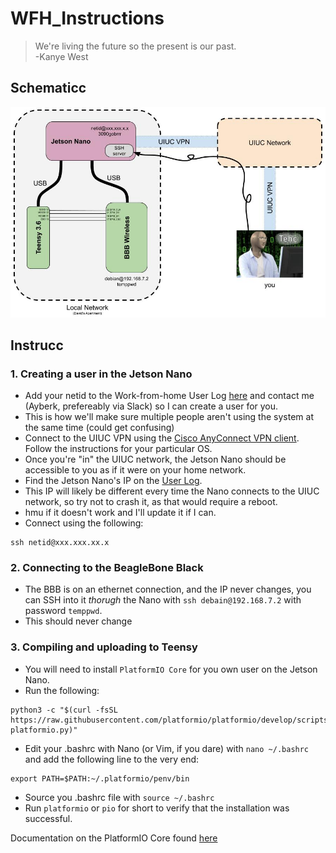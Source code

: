 # WFH_Instructions


> We're living the future so the present is our past. \
> -Kanye West

## Schematicc

![image](./tehc.jpg)

## Instrucc

### 1. Creating a user in the Jetson Nano

- Add your netid to the Work-from-home User Log [here](https://docs.google.com/spreadsheets/d/11z0fmfBTa--hZfY2xWrfAP6I5SCtMLZB3iU9dNHtwfE/edit?usp=sharing) and contact me (Ayberk, prefereably via Slack) so I can create a user for you.
 - This is how we'll make sure multiple people aren't using the system at the same time (could get confusing)
- Connect to the UIUC VPN using the [Cisco AnyConnect VPN client](https://techservices.illinois.edu/services/virtual-private-networking-vpn/download-and-set-up-the-vpn-client). Follow the instructions for your particular OS.
 - Once you're "in" the UIUC network, the Jetson Nano should be accessible to you as if it were on your home network.
- Find the Jetson Nano's IP on the [User Log](https://docs.google.com/spreadsheets/d/11z0fmfBTa--hZfY2xWrfAP6I5SCtMLZB3iU9dNHtwfE/edit?usp=sharing).
 - This IP will likely be different every time the Nano connects to the UIUC network, so try not to crash it, as that would require a reboot.
 - hmu if it doesn't work and I'll update it if I can.
- Connect using the following:
 ```
ssh netid@xxx.xxx.xx.x
 ```

### 2. Connecting to the BeagleBone Black

- The BBB is on an ethernet connection, and the IP never changes, you can SSH into it *thorugh* the Nano with `ssh debain@192.168.7.2` with password `temppwd`.
 - This should never change

### 3. Compiling and uploading to Teensy

- You will need to install `PlatformIO Core` for you own user on the Jetson Nano.
 - Run the following:
```
python3 -c "$(curl -fsSL https://raw.githubusercontent.com/platformio/platformio/develop/scripts/get-platformio.py)"
```
- Edit your .bashrc with Nano (or Vim, if you dare) with `nano ~/.bashrc` and add the following line to the very end:
```
export PATH=$PATH:~/.platformio/penv/bin
```
- Source you .bashrc file with `source ~/.bashrc`
- Run `platformio` or `pio` for short to verify that the installation was successful.

Documentation on the PlatformIO Core found [here](https://docs.platformio.org/en/latest/core/index.html)

